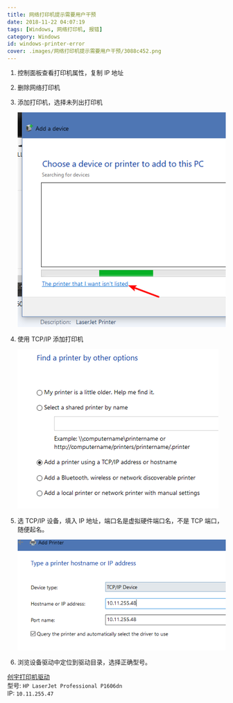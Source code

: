 ```yaml
---
title: 网络打印机提示需要用户干预
date: 2018-11-22 04:07:19
tags: [Windows, 网络打印机, 报错]
category: Windows
id: windows-printer-error
cover: .images/网络打印机提示需要用户干预/3088c452.png
---
```


1. 控制面板查看打印机属性，复制 IP 地址
2. 删除网络打印机
3. 添加打印机，选择未列出打印机

    ![网络打印机提示需要用户干预_2018-11-22-04-07-19.png](.images/网络打印机提示需要用户干预/c5eb0867.png)

4. 使用 TCP/IP 添加打印机

    ![网络打印机提示需要用户干预_2018-11-22-04-07-37.png](.images/网络打印机提示需要用户干预/3088c452.png)

5. 选 TCP/IP 设备，填入 IP 地址，端口名是虚拟硬件端口名，不是 TCP 端口，随便起名。

    ![网络打印机提示需要用户干预_2018-11-22-04-07-43.png](.images/网络打印机提示需要用户干预/d7f81ad9.png)

6. 浏览设备驱动中定位到驱动目录，选择正确型号。

[创宇打印机驱动](http://h30318.www3.hp.com/pub/softlib/software13/COL32431/bi-80329-11/hp_LJP1100_P1560_P1600_Full_Solution-v20120831-50157036_SMO.exe)  
型号: `HP LaserJet Professional P1606dn`  
IP: `10.11.255.47`